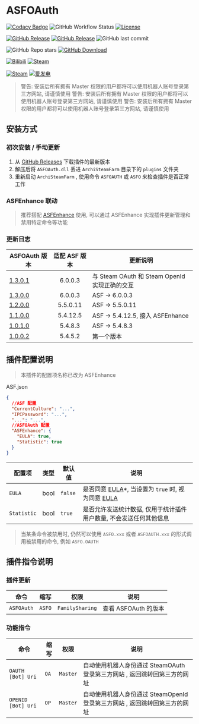# ASFOAuth

[![Codacy Badge](https://app.codacy.com/project/badge/Grade/45b50288f8b14ebda915ed89e0382648)](https://www.codacy.com/gh/chr233/ASFOAuth/dashboard)
![GitHub Workflow Status](https://img.shields.io/github/actions/workflow/status/chr233/ASFOAuth/autobuild.yml?logo=github)
[![License](https://img.shields.io/github/license/chr233/ASFOAuth?logo=apache)](https://github.com/chr233/ASFOAuth/blob/master/license)

[![GitHub Release](https://img.shields.io/github/v/release/chr233/ASFOAuth?logo=github)](https://github.com/chr233/ASFOAuth/releases)
[![GitHub Release](https://img.shields.io/github/v/release/chr233/ASFOAuth?include_prereleases&label=pre-release&logo=github)](https://github.com/chr233/ASFOAuth/releases)
![GitHub last commit](https://img.shields.io/github/last-commit/chr233/ASFOAuth?logo=github)

![GitHub Repo stars](https://img.shields.io/github/stars/chr233/ASFOAuth?logo=github)
[![GitHub Download](https://img.shields.io/github/downloads/chr233/ASFOAuth/total?logo=github)](https://img.shields.io/github/v/release/chr233/ASFOAuth)

[![Bilibili](https://img.shields.io/badge/bilibili-Chr__-00A2D8.svg?logo=bilibili)](https://space.bilibili.com/5805394)
[![Steam](https://img.shields.io/badge/steam-Chr__-1B2838.svg?logo=steam)](https://steamcommunity.com/id/Chr_)

[![Steam](https://img.shields.io/badge/steam-donate-1B2838.svg?logo=steam)](https://steamcommunity.com/tradeoffer/new/?partner=221260487&token=xgqMgL-i)
[![爱发电](https://img.shields.io/badge/爱发电-chr__-ea4aaa.svg?logo=github-sponsors)](https://afdian.net/@chr233)

<!-- ASFOAuth 介绍 & 使用指南: [https://keylol.com/t887696-1-1](https://keylol.com/t887696-1-1) -->

> 警告: 安装后所有拥有 Master 权限的用户都将可以使用机器人账号登录第三方网站, 请谨慎使用
> 警告: 安装后所有拥有 Master 权限的用户都将可以使用机器人账号登录第三方网站, 请谨慎使用
> 警告: 安装后所有拥有 Master 权限的用户都将可以使用机器人账号登录第三方网站, 请谨慎使用

## 安装方式

### 初次安装 / 手动更新

1. 从 [GitHub Releases](https://github.com/chr233/ASFOAuth/releases) 下载插件的最新版本
2. 解压后将 `ASFOAuth.dll` 丢进 `ArchiSteamFarm` 目录下的 `plugins` 文件夹
3. 重新启动 `ArchiSteamFarm` , 使用命令 `ASFOAUTH` 或 `ASFO` 来检查插件是否正常工作

### ASFEnhance 联动

> 推荐搭配 [ASFEnhance](https://github.com/chr233/ASFEnhance) 使用, 可以通过 ASFEnhance 实现插件更新管理和禁用特定命令等功能

### 更新日志

| ASFOAuth 版本                                                      | 适配 ASF 版本 | 更新说明                                      |
|--------------------------------------------------------------------| :-----------: | --------------------------------------------- |
| [1.3.0.1](https://github.com/chr233/ASFOAuth/releases/tag/1.3.0.0) |    6.0.0.3    | 与 Steam OAuth 和 Steam OpenId 实现正确的交互 |
| [1.3.0.0](https://github.com/chr233/ASFOAuth/releases/tag/1.3.0.0) |    6.0.0.3    | ASF -> 6.0.0.3                                |
| [1.2.0.0](https://github.com/chr233/ASFOAuth/releases/tag/1.2.0.0) |   5.5.0.11    | ASF -> 5.5.0.11                               |
| [1.1.0.0](https://github.com/chr233/ASFOAuth/releases/tag/1.1.0.0) |   5.4.12.5    | ASF -> 5.4.12.5, 接入 ASFEnhance              |
| [1.0.1.0](https://github.com/chr233/ASFOAuth/releases/tag/1.0.1.0) |    5.4.8.3    | ASF -> 5.4.8.3                                |
| [1.0.0.2](https://github.com/chr233/ASFOAuth/releases/tag/1.0.0.2) |    5.4.5.2    | 第一个版本                                    |

## 插件配置说明

> 本插件的配置项名称已改为 ASFEnhance

ASF.json

```json
{
  //ASF 配置
  "CurrentCulture": "...",
  "IPCPassword": "...",
  "...": "...",
  //ASFOAuth 配置
  "ASFEnhance": {
    "EULA": true,
    "Statistic": true
  }
}
```

| 配置项      | 类型 | 默认值  | 说明                                                                 |
| ----------- | ---- | ------- | -------------------------------------------------------------------- |
| `EULA`      | bool | `false` | 是否同意 [EULA](#EULA)\*, 当设置为 `true` 时, 视为同意 [EULA](#EULA) |
| `Statistic` | bool | `true`  | 是否允许发送统计数据, 仅用于统计插件用户数量, 不会发送任何其他信息   |

> 当某条命令被禁用时, 仍然可以使用 `ASFO.xxx` 或者 `ASFOAUTH.xxx` 的形式调用被禁用的命令, 例如 `ASFO.OAUTH`

## 插件指令说明

### 插件更新

| 命令       | 缩写   | 权限            | 说明                 |
| ---------- | ------ | --------------- | -------------------- |
| `ASFOAuth` | `ASFO` | `FamilySharing` | 查看 ASFOAuth 的版本 |

### 功能指令

| 命令               | 缩写 | 权限     | 说明                                                                         |
|--------------------|------|----------|------------------------------------------------------------------------------|
| `OAUTH [Bot] Uri`  | `OA` | `Master` | 自动使用机器人身份通过  SteamOAuth  登录第三方网站 , 返回跳转回第三方的网址  |
| `OPENID [Bot] Uri` | `OP` | `Master` | 自动使用机器人身份通过  SteamOpenId  登录第三方网站 , 返回跳转回第三方的网址 |

